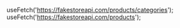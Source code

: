 useFetch('https://fakestoreapi.com/products/categories');
useFetch('https://fakestoreapi.com/products');